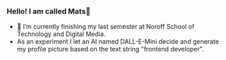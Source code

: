 ### Hello! I am called Mats👋

- 🌱 I’m currently finishing my last semester at Noroff School of Technology and Digital Media.
- As an experiment I let an AI named DALL-E-Mini decide and generate my profile picture based on the text string "frontend developer".

